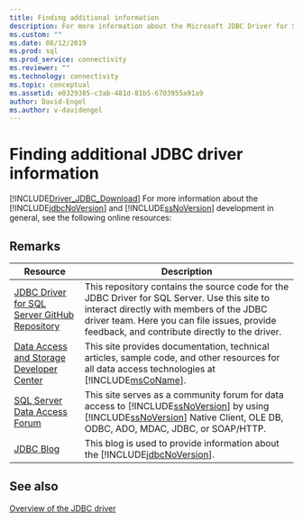 ```yaml
---
title: Finding additional information
description: For more information about the Microsoft JDBC Driver for SQL Server and SQL development in general, see these other resources.
ms.custom: ""
ms.date: 08/12/2019
ms.prod: sql
ms.prod_service: connectivity
ms.reviewer: ""
ms.technology: connectivity
ms.topic: conceptual
ms.assetid: e0329385-c3ab-481d-81b5-6703955a91a9
author: David-Engel
ms.author: v-davidengel
---
```

# Finding additional JDBC driver information

[!INCLUDE[Driver_JDBC_Download](../../includes/driver_jdbc_download.md)]
For more information about the [!INCLUDE[jdbcNoVersion](../../includes/jdbcnoversion_md.md)] and [!INCLUDE[ssNoVersion](../../includes/ssnoversion-md.md)] development in general, see the following online resources:

## Remarks

|Resource|Description|
|--------------|-----------------|
|[JDBC Driver for SQL Server GitHub Repository](https://github.com/microsoft/mssql-jdbc)|This repository contains the source code for the JDBC Driver for SQL Server. Use this site to interact directly with members of the JDBC driver team. Here you can file issues, provide feedback, and contribute directly to the driver.|
|[Data Access and Storage Developer Center](https://go.microsoft.com/fwlink?linkid=4173)|This site provides documentation, technical articles, sample code, and other resources for all data access technologies at [!INCLUDE[msCoName](../../includes/msconame_md.md)].|
|[SQL Server Data Access Forum](https://go.microsoft.com/fwlink/?LinkId=70651)|This site serves as a community forum for data access to [!INCLUDE[ssNoVersion](../../includes/ssnoversion-md.md)] by using [!INCLUDE[ssNoVersion](../../includes/ssnoversion-md.md)] Native Client, OLE DB, ODBC, ADO, MDAC, JDBC, or SOAP/HTTP.|
|[JDBC Blog](https://go.microsoft.com/fwlink/?LinkId=124746)|This blog is used to provide information about the [!INCLUDE[jdbcNoVersion](../../includes/jdbcnoversion_md.md)].|

## See also

[Overview of the JDBC driver](overview-of-the-jdbc-driver.md)
